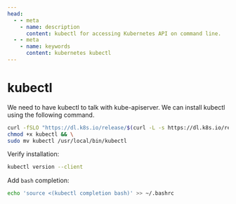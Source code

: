 ```yaml
---
head:
  - - meta
    - name: description
      content: kubectl for accessing Kubernetes API on command line.
  - - meta
    - name: keywords
      content: kubernetes kubectl
---
```


# kubectl

We need to have kubectl to talk with kube-apiserver. We can install kubectl using the following command.

```sh
curl -fSLO "https://dl.k8s.io/release/$(curl -L -s https://dl.k8s.io/release/stable.txt)/bin/linux/amd64/kubectl" && \
chmod +x kubectl && \
sudo mv kubectl /usr/local/bin/kubectl
```

Verify installation:

```sh
kubectl version --client
```

Add `bash` completion:

```sh
echo 'source <(kubectl completion bash)' >> ~/.bashrc
```
